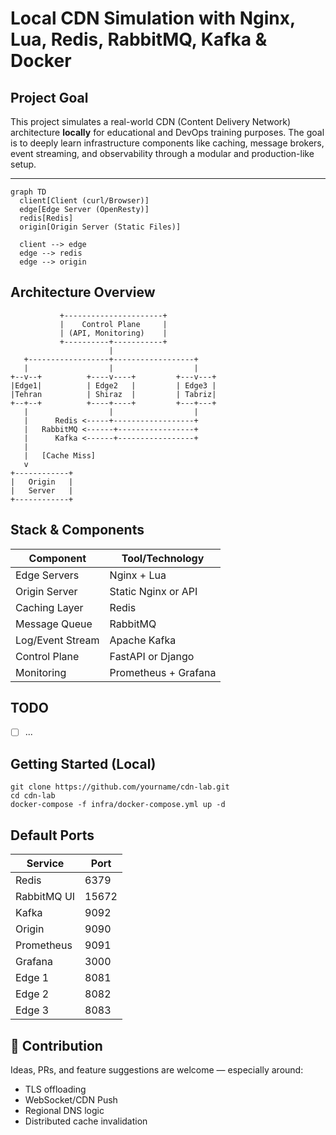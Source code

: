 
# Local CDN Simulation with Nginx, Lua, Redis, RabbitMQ, Kafka & Docker

## Project Goal

This project simulates a real-world CDN (Content Delivery Network) architecture **locally** for educational and DevOps training purposes. The goal is to deeply learn infrastructure components like caching, message brokers, event streaming, and observability through a modular and production-like setup.

---

``` mermaid
graph TD
  client[Client (curl/Browser)]
  edge[Edge Server (OpenResty)]
  redis[Redis]
  origin[Origin Server (Static Files)]

  client --> edge
  edge --> redis
  edge --> origin

```

## Architecture Overview

```text
           +----------------------+
           |    Control Plane     |
           | (API, Monitoring)    |
           +----------+-----------+
                      |
   +------------------+------------------+
   |                  |                  |
+--v--+          +----v----+         +---v---+
|Edge1|          | Edge2   |         | Edge3 |
|Tehran          | Shiraz  |         | Tabriz|
+--+--+          +----+----+         +---+---+
   |                  |                  |
   |      Redis <-----+------------------+
   |   RabbitMQ <------+-----------------+
   |      Kafka <------+-----------------+
   |
   |   [Cache Miss]
   v
+------------+
|   Origin   |
|   Server   |
+------------+
```

## Stack & Components

| Component        | Tool/Technology      |
| ---------------- | -------------------- |
| Edge Servers     | Nginx + Lua          |
| Origin Server    | Static Nginx or API  |
| Caching Layer    | Redis                |
| Message Queue    | RabbitMQ             |
| Log/Event Stream | Apache Kafka         |
| Control Plane    | FastAPI or Django    |
| Monitoring       | Prometheus + Grafana |

## TODO
- [ ] ...

## Getting Started (Local)

    git clone https://github.com/yourname/cdn-lab.git
	cd cdn-lab
	docker-compose -f infra/docker-compose.yml up -d

## Default Ports
| Service     | Port  |
| ----------- | ----- |
| Redis       | 6379  |
| RabbitMQ UI | 15672 |
| Kafka       | 9092  |
| Origin      | 9090  |
| Prometheus  | 9091  |
| Grafana     | 3000  |
| Edge 1      | 8081  |
| Edge 2      | 8082  |
| Edge 3      | 8083  |


## 🤝 Contribution
Ideas, PRs, and feature suggestions are welcome — especially around:
- TLS offloading
- WebSocket/CDN Push
- Regional DNS logic
- Distributed cache invalidation


